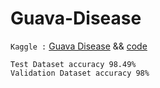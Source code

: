 # Guava-Disease

` Kaggle : `
[Guava Disease](https://www.kaggle.com/datasets/omkarmanohardalvi/guava-disease-dataset-4-types) &&
[code](https://www.kaggle.com/code/hsakash/potato-disease-test-data-99-67-valid-data-98)

`Test Dataset accuracy 98.49%` </br>
`Validation Dataset accuracy 98%`
